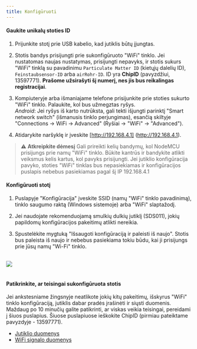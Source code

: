```yaml
---
title: Konfigūruoti
---
```

#### Gaukite unikalų stoties ID
1. Prijunkite stotį prie USB kabelio, kad jutiklis būtų įjungtas.

2. Stotis bandys prisijungti prie sukonfigūruoto "WiFi" tinklo. Jei nustatomas naujas nustatymas, prisijungti nepavyks, ir stotis sukurs "WiFi" tinklą su pavadinimu `Particulate Matter ID` (kietųjų dalelių ID), `Feinstaubsensor-ID` arba `airRohr-ID`. ID yra **ChipID** (pavyzdžiui, 13597771). **Prašome užsirašyti šį numerį, nes jis bus reikalingas registracijai**.

3. Kompiuteryje arba išmaniajame telefone prisijunkite prie stoties sukurto "WiFi" tinklo. Palaukite, kol bus užmegztas ryšys.<br>*Android*: Jei ryšys iš karto nutrūksta, gali tekti išjungti parinktį "Smart network switch" (išmanusis tinklo perjungimas), esančią skiltyje "Connections -> WiFi -> Advanced" (Ryšiai -> "WiFi" -> "Advanced").

4. Atidarykite naršyklę ir įveskite [http://192.168.4.1] (http://192.168.4.1).

> ⚠️ **Atkreipkite dėmesį** Gali prireikti kelių bandymų, kol NodeMCU prisijungs prie namų "WiFi" tinklo. Būkite kantrūs ir bandykite atlikti veiksmus kelis kartus, kol pavyks prisijungti. Jei jutiklio konfigūracija pavyko, stoties "WiFi" tinklas bus nepasiekiamas ir konfigūracijos puslapis nebebus pasiekiamas pagal šį IP 192.168.4.1

#### Konfigūruoti stotį
1. Puslapyje "Konfigūracija" įveskite SSID (namų "WiFi" tinklo pavadinimą), tinklo saugumo raktą (Windows sistemoje) arba "WiFi" slaptažodį.

2. Jei naudojate rekomenduojamą smulkių dulkių jutiklį (SDS011), jokių papildomų konfigūracijos pakeitimų atlikti nereikia.

3. Spustelėkite mygtuką "Išsaugoti konfigūraciją ir paleisti iš naujo". Stotis bus paleista iš naujo ir nebebus pasiekiama tokiu būdu, kai ji prisijungs prie jūsų namų "Wi-Fi" tinklo.

<br>

<img src="../docs/airrohr_config_initial.jpg" loading="lazy"/>
<br>

<br>

#### Patikrinkite, ar teisingai sukonfigūruota stotis
Jei ankstesniame žingsnyje neatlikote jokių kitų pakeitimų, išskyrus "WiFi" tinklo konfigūraciją, jutiklis dabar pradės įrašinėti ir siųsti duomenis. Maždaug po 10 minučių galite patikrinti, ar viskas veikia teisingai, pereidami į šiuos puslapius. Šiuose puslapiuose ieškokite ChipID (pirmiau pateiktame pavyzdyje - 13597771).

 * [Jutiklio duomenys](https://www.madavi.de/sensor/graph.php)
 * [WiFi signalo duomenys](https://www.madavi.de/sensor/signal.php)
